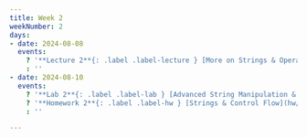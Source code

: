 ```yaml
---
title: Week 2
weekNumber: 2
days:
- date: 2024-08-08
  events:
    ? '**Lecture 2**{: .label .label-lecture } [More on Strings & Operators](lecture/lec02)'
    : ''
- date: 2024-08-10
  events:
    ? '**Lab 2**{: .label .label-lab } [Advanced String Manipulation & Basic Logic](lab/lab02)'
    ? '**Homework 2**{: .label .label-hw } [Strings & Control Flow](hw/hw02) (due Aug 17)'
    : ''

---
```

